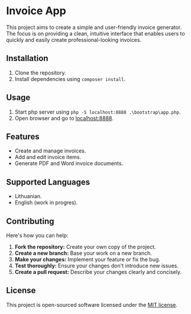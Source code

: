 # Invoice App

This project aims to create a simple and user-friendly invoice generator. The focus is on providing a clean, intuitive interface that enables users to quickly and easily create professional-looking invoices.

## Installation
1. Clone the repository.
2. Install dependencies using `composer install`.

## Usage
1. Start php server using `php -S localhost:8888 .\bootstrap\app.php`.
2. Open browser and go to [localhost:8888](http://localhost:8888/).

## Features
* Create and manage invoices.
* Add and edit invoice items.
* Generate PDF and Word invoice documents.

## Supported Languages
* Lithuanian.
* English (work in progres).

## Contributing

Here's how you can help:

1. **Fork the repository:** Create your own copy of the project.
2. **Create a new branch:** Base your work on a new branch.
3. **Make your changes:** Implement your feature or fix the bug.
4. **Test thoroughly:** Ensure your changes don't introduce new issues.
5. **Create a pull request:** Describe your changes clearly and concisely.

## License

This project is open-sourced software licensed under the [MIT license](https://opensource.org/licenses/MIT).
